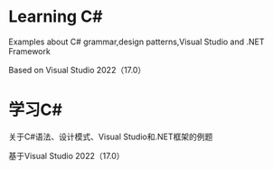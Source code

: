 # Learning C#

Examples about C# grammar,design patterns,Visual Studio and .NET Framework

Based on Visual Studio 2022（17.0）

# 学习C#

关于C#语法、设计模式、Visual Studio和.NET框架的例题

基于Visual Studio 2022（17.0）


